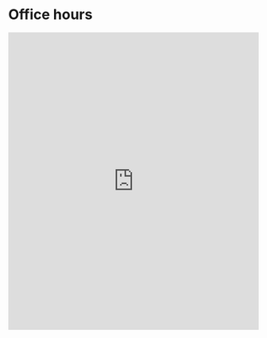 # Office hours

<!--
% combined src: OTFnZHRycjFxcWw5Nm43MDNyYXRzZ2puMnNAZ3JvdXAuY2FsZW5kYXIuZ29vZ2xlLmNvbQ
SIPA src: Y18zYmUwOTVlY2IzZjZjYzc4YTViZDE3YzVkOTVhZjg3ZTRlYTk2NmNjNjJmODI4ZTY3NGZmNGE4NDE4MmM2ZDJmQGdyb3VwLmNhbGVuZGFyLmdvb2dsZS5jb20
-->
<iframe src="https://calendar.google.com/calendar/embed?height=600&wkst=1&ctz=America%2FNew_York&bgcolor=%23ffffff&showPrint=0&showTitle=0&showCalendars=0&showTz=0&mode=WEEK&showTabs=0&src=OTFnZHRycjFxcWw5Nm43MDNyYXRzZ2puMnNAZ3JvdXAuY2FsZW5kYXIuZ29vZ2xlLmNvbQ&color=%23E4C441" style="border-width: 0; width: 100%;" height="600" frameborder="0" scrolling="no"></iframe>
